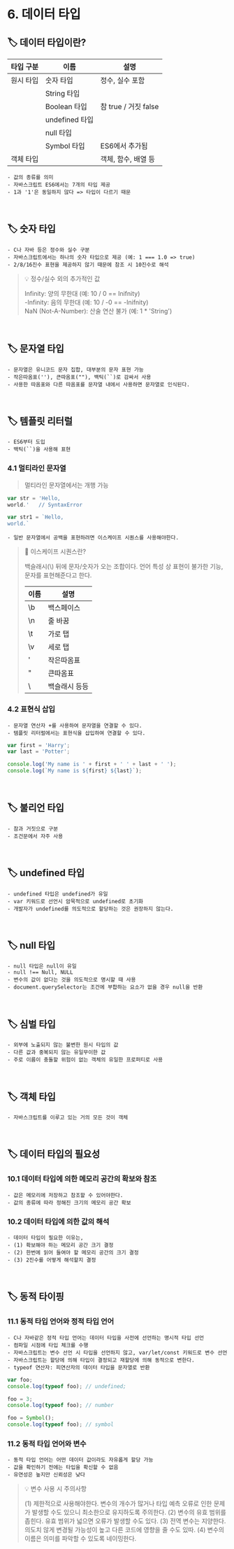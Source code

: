 # 6. 데이터 타입

## 🏷 데이터 타입이란?

| 타입 구분 | 이름           | 설명                 |
| --------- | -------------- | -------------------- |
| 원시 타입 | 숫자 타입      | 정수, 실수 포함      |
|           | String 타입    |                      |
|           | Boolean 타입   | 참 true / 거짓 false |
|           | undefined 타입 |
|           | null 타입      |
|           | Symbol 타입    | ES6에서 추가됨       |
| 객체 타입 |                | 객체, 함수, 배열 등  |

```
- 값의 종류를 의미
- 자바스크립트 ES6에서는 7개의 타입 제공
- 1과 '1'은 동일하지 않다 => 타입이 다르기 때문
```

<br />

## 🏷 숫자 타입

```
- C나 자바 등은 정수와 실수 구분
- 자바스크립트에서는 하나의 숫자 타입으로 제공 (예: 1 === 1.0 => true)
- 2/8/16진수 표현을 제공하지 않기 때문에 참조 시 10진수로 해석
```

> 💡 정수/실수 외의 추가적인 값
>
> Infinity: 양의 무한대 (예: 10 / 0 == Inifnity)<br />
> -Infinity: 음의 무한대 (예: 10 / -0 == -Inifnity) <br />
> NaN (Not-A-Number): 산술 연산 불가 (예: 1 \* 'String')

<br />

## 🏷 문자열 타입

```
- 문자열은 유니코드 문자 집합, 대부분의 문자 표현 가능
- 작은따옴표(''), 큰따옴표(""), 백틱(``)로 감싸서 사용
- 사용한 따옴표와 다른 따옴표를 문자열 내에서 사용하면 문자열로 인식된다.
```

<br />

## 🏷 템플릿 리터럴

```
- ES6부터 도입
- 백틱(``)을 사용해 표현
```

### 4.1 멀티라인 문자열

> 멀티라인 문자열에서는 개행 가능

```jsx
var str = 'Hello,
world.'   // SyntaxError

var str1 = `Hello,
world.`
```

```
- 일반 문자열에서 공백을 표현하려면 이스케이프 시퀀스를 사용해야한다.
```

> 🤔 이스케이프 시퀀스란?
>
> 백슬래시(\\) 뒤에 문자/숫자가 오는 조합이다. 언어 특성 상 표현이 불가한 기능, 문자를 표현해준다고 한다.
>
> | 이름 | 설명          |
> | ---- | ------------- |
> | \b   | 백스페이스    |
> | \n   | 줄 바꿈       |
> | \t   | 가로 탭       |
> | \v   | 세로 탭       |
> | \'   | 작은따옴표    |
> | \"   | 큰따옴표      |
> | \\   | 백슬래시 등등 |

### 4.2 표현식 삽입

```
- 문자열 연산자 +를 사용하여 문자열을 연결할 수 있다.
- 템플릿 리터럴에서는 표현식을 삽입하여 연결할 수 있다.
```

```jsx
var first = 'Harry';
var last = 'Potter';

console.log('My name is ' + first + ' ' + last + ' ');
console.log(`My name is ${first} ${last}`);
```

<br />

## 🏷 불리언 타입

```
- 참과 거짓으로 구분
- 조건문에서 자주 사용
```

<br />

## 🏷 undefined 타입

```
- undefined 타입은 undefined가 유일
- var 키워드로 선언시 암묵적으로 undefined로 초기화
- 개발자가 undefined를 의도적으로 할당하는 것은 권장하지 않는다.
```

<br />

## 🏷 null 타입

```
- null 타입은 null이 유일
- null !== Null, NULL
- 변수의 값이 없다는 것을 의도적으로 명시할 때 사용
- document.querySelector는 조건에 부합하는 요소가 없을 경우 null을 반환
```

<br />

## 🏷 심벌 타입

```
- 외부에 노출되지 않는 불변한 원시 타입의 값
- 다른 값과 중복되지 않는 유일무이한 값
- 주로 이름이 충돌할 위험이 없는 객체의 유일한 프로퍼티로 사용
```

<br />

## 🏷 객체 타입

```
- 자바스크립트를 이루고 있는 거의 모든 것이 객체
```

<br />

## 🏷 데이터 타입의 필요성

### 10.1 데이터 타입에 의한 메모리 공간의 확보와 참조

```
- 값은 메모리에 저장하고 참조할 수 있어야한다.
- 값의 종류에 따라 정해진 크기의 메모리 공간 확보
```

### 10.2 데이터 타입에 의한 값의 해석

```
- 데이터 타입이 필요한 이유는,
- (1) 확보해야 하는 메모리 공간 크기 결정
- (2) 한번에 읽어 들여야 할 메모리 공간의 크기 결정
- (3) 2진수를 어떻게 해석할지 결정
```

<br />

## 🏷 동적 타이핑

### 11.1 동적 타입 언어와 정적 타입 언어

```
- C나 자바같은 정적 타입 언어는 데이터 타입을 사전에 선언하는 명시적 타입 선언
- 컴파일 시점에 타입 체크를 수행
- 자바스크립트는 변수 선언 시 타입을 선언하지 않고, var/let/const 키워드로 변수 선언
- 자바스크립트는 할당에 의해 타입이 결정되고 재할당에 의해 동적으로 변한다.
- typeof 연산자: 피연산자의 데이터 타입을 문자열로 반환
```

```jsx
var foo;
console.log(typeof foo); // undefined;

foo = 3;
console.log(typeof foo); // number

foo = Symbol();
console.log(typeof foo); // symbol
```

### 11.2 동적 타입 언어와 변수

```
- 동적 타입 언어는 어떤 데이터 값이라도 자유롭게 할당 가능
- 값을 확인하기 전에는 타입을 확신할 수 없음
- 유연성은 높지만 신뢰성은 낮다
```

> 💡 변수 사용 시 주의사항
>
> (1) 제한적으로 사용해야한다. 변수의 개수가 많거나 타입 예측 오류로 인한 문제가 발생할 수도 있으니 최소한으로 유지하도록 주의한다.
> (2) 변수의 유효 범위를 좁힌다. 유효 범위가 넓으면 오류가 발생할 수도 있다.
> (3) 전역 변수는 지양한다. 의도치 않게 변경될 가능성이 높고 다른 코드에 영향을 줄 수도 있따.
> (4) 변수의 이름은 의미를 파악할 수 있도록 네이밍한다.
